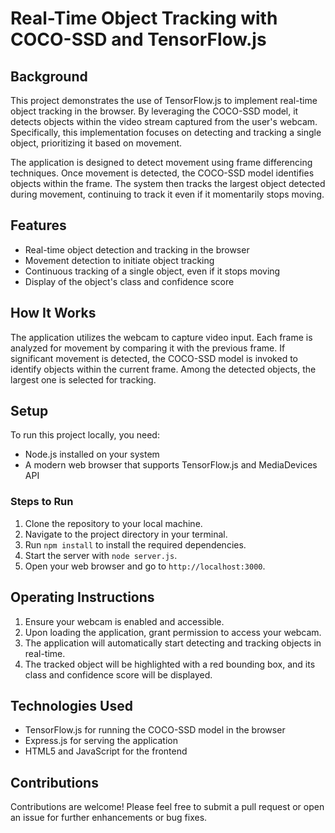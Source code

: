 # Real-Time Object Tracking with COCO-SSD and TensorFlow.js

## Background

This project demonstrates the use of TensorFlow.js to implement real-time object tracking in the browser. By leveraging the COCO-SSD model, it detects objects within the video stream captured from the user's webcam. Specifically, this implementation focuses on detecting and tracking a single object, prioritizing it based on movement.

The application is designed to detect movement using frame differencing techniques. Once movement is detected, the COCO-SSD model identifies objects within the frame. The system then tracks the largest object detected during movement, continuing to track it even if it momentarily stops moving.

## Features

- Real-time object detection and tracking in the browser
- Movement detection to initiate object tracking
- Continuous tracking of a single object, even if it stops moving
- Display of the object's class and confidence score

## How It Works

The application utilizes the webcam to capture video input. Each frame is analyzed for movement by comparing it with the previous frame. If significant movement is detected, the COCO-SSD model is invoked to identify objects within the current frame. Among the detected objects, the largest one is selected for tracking.

## Setup

To run this project locally, you need:

- Node.js installed on your system
- A modern web browser that supports TensorFlow.js and MediaDevices API

### Steps to Run

1. Clone the repository to your local machine.
2. Navigate to the project directory in your terminal.
3. Run `npm install` to install the required dependencies.
4. Start the server with `node server.js`.
5. Open your web browser and go to `http://localhost:3000`.

## Operating Instructions

1. Ensure your webcam is enabled and accessible.
2. Upon loading the application, grant permission to access your webcam.
3. The application will automatically start detecting and tracking objects in real-time.
4. The tracked object will be highlighted with a red bounding box, and its class and confidence score will be displayed.

## Technologies Used

- TensorFlow.js for running the COCO-SSD model in the browser
- Express.js for serving the application
- HTML5 and JavaScript for the frontend

## Contributions

Contributions are welcome! Please feel free to submit a pull request or open an issue for further enhancements or bug fixes.
